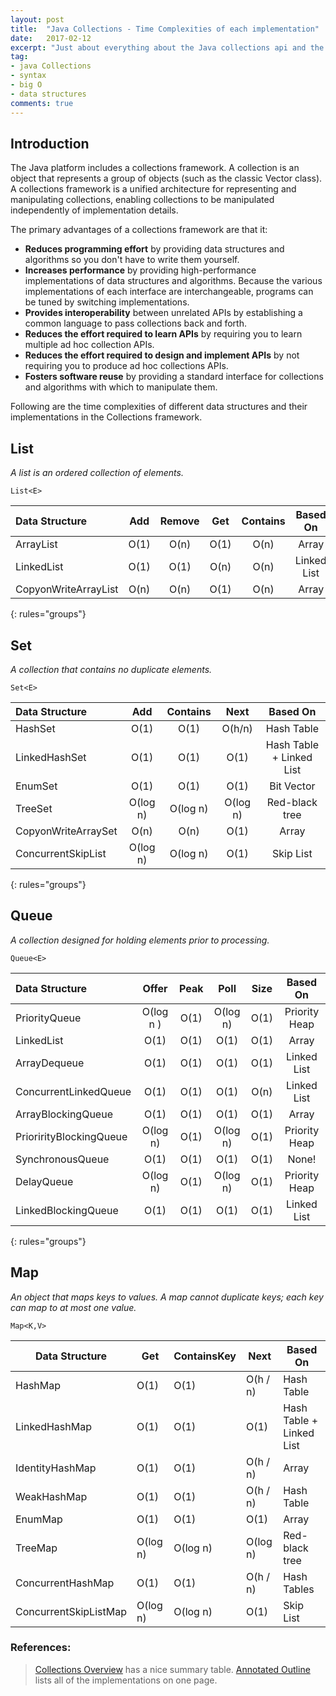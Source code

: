 ```yaml
---
layout: post
title:  "Java Collections - Time Complexities of each implementation"
date:   2017-02-12
excerpt: "Just about everything about the Java collections api and the time complexities of each implementation"
tag:
- java Collections
- syntax
- big O
- data structures
comments: true
---
```


## Introduction
The Java platform includes a collections framework. A collection is an object that represents a group of objects (such as the classic Vector class). A collections framework is a unified architecture for representing and manipulating collections, enabling collections to be manipulated independently of implementation details.

The primary advantages of a collections framework are that it:

- **Reduces programming effort** by providing data structures and algorithms so you don't have to write them yourself.
- **Increases performance** by providing high-performance implementations of data structures and algorithms. Because the various implementations of each interface are interchangeable, programs can be tuned by switching implementations.
- **Provides interoperability** between unrelated APIs by establishing a common language to pass collections back and forth.
- **Reduces the effort required to learn APIs** by requiring you to learn multiple ad hoc collection APIs.
- **Reduces the effort required to design and implement APIs** by not requiring you to produce ad hoc collections APIs.
- **Fosters software reuse** by providing a standard interface for collections and algorithms with which to manipulate them.

Following are the time complexities of different data structures and their implementations in the Collections framework.

## List
_A list is an ordered collection of elements._
```
List<E>
```
| Data Structure | Add | Remove | Get | Contains | Based On |
|:---------------|:---:|:------:|:---:|:--------:|:--------:|
|ArrayList |  O(1) | O(n) | O(1) | O(n) | Array |
|LinkedList | O(1) | O(1) | O(n) | O(n) | Linked List |
|CopyonWriteArrayList |  O(n) | O(n) | O(1) | O(n) | Array |
{: rules="groups"}

## Set
_A collection that contains no duplicate elements._
```
Set<E>
```
| Data Structure | Add | Contains | Next | Based On |
|:---------------|:---:|:--------:|:----:|:--------:|
| HashSet | O(1) | O(1) | O(h/n) | Hash Table |
| LinkedHashSet | O(1) | O(1) | O(1) | Hash Table + Linked List |
| EnumSet | O(1) | O(1) | O(1) | Bit Vector |
| TreeSet | O(log n) | O(log n) | O(log n) | Red-black tree |
| CopyonWriteArraySet | O(n) | O(n) | O(1) | Array |
| ConcurrentSkipList | O(log n) | O(log n) | O(1) | Skip List |
{: rules="groups"}

## Queue
_A collection designed for holding elements prior to processing._
```
Queue<E>
```
|Data Structure| Offer | Peak | Poll | Size | Based On |
|:-------------|:-----:|:----:|:----:|:----:|:--------:|
| PriorityQueue | O(log n ) | O(1) | O(log n) | O(1) | Priority Heap |
LinkedList |  O(1) | O(1) | O(1) | O(1) | Array
ArrayDequeue |  O(1) | O(1) | O(1) | O(1) | Linked List
ConcurrentLinkedQueue |  O(1) | O(1) | O(1) | O(n) | Linked List
ArrayBlockingQueue |  O(1) | O(1) | O(1) | O(1) | Array
PriorirityBlockingQueue | O(log n) | O(1) | O(log n) | O(1) | Priority Heap
SynchronousQueue | O(1) | O(1) | O(1) | O(1) | None!
DelayQueue | O(log n) | O(1) | O(log n) | O(1) | Priority Heap
LinkedBlockingQueue | O(1) | O(1) | O(1) | O(1) | Linked List
{: rules="groups"}

## Map
_An object that maps keys to values. A map cannot duplicate keys; each key can map to at most one value._
```
Map<K,V>
```
Data Structure | Get | ContainsKey | Next | Based On
---------------|-----|-------------|------|---------
HashMap | O(1) | O(1) | O(h / n) | Hash Table
LinkedHashMap | O(1) | O(1) | O(1) | Hash Table + Linked List
IdentityHashMap | O(1) | O(1) | O(h / n) | Array
WeakHashMap | O(1) | O(1) | O(h / n) | Hash Table
EnumMap | O(1) | O(1) | O(1) | Array
TreeMap | O(log n) | O(log n) | O(log n) | Red-black tree
ConcurrentHashMap | O(1) | O(1) | O(h / n) | Hash Tables
ConcurrentSkipListMap | O(log n) | O(log n) | O(1) | Skip List

### References:
>[Collections Overview](http://docs.oracle.com/javase/6/docs/technotes/guides/collections/overview.html) has a nice summary table.
>[Annotated Outline](http://docs.oracle.com/javase/6/docs/technotes/guides/collections/reference.html) lists all of the implementations on one page.
